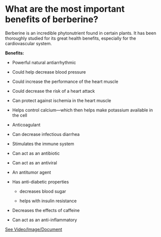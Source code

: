 # What are the most important benefits of berberine?

Berberine is an incredible phytonutrient found in certain plants. It has been thoroughly studied for its great health benefits, especially for the cardiovascular system.

**Benefits:**

- Powerful natural antiarrhythmic

- Could help decrease blood pressure

- Could increase the performance of the heart muscle

- Could decrease the risk of a heart attack

- Can protect against ischemia in the heart muscle

- Helps control calcium—which then helps make potassium available in the cell

- Anticoagulant

- Can decrease infectious diarrhea

- Stimulates the immune system

- Can act as an antibiotic

- Can act as an antiviral

- An antitumor agent

- Has anti-diabetic properties

    - decreases blood sugar

    - helps with insulin resistance

- Decreases the effects of caffeine

- Can act as an anti-inflammatory

 [See Video/Image/Document](https://hls-player.drberg.com/asset?path=migrated-assets/the-amazing-benefits-of-berberine)